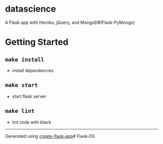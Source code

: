 # datascience

A Flask app with Heroku, jQuery, and MongoDB(Flask-PyMongo)

# Getting Started

## `make install`

- install dependencies

## `make start`

- start flask server

## `make lint`

- lint code with black
  

---

Generated using [create-flask-app](https://github.com/drizzleco/create-flask-app)# Flask-DS
